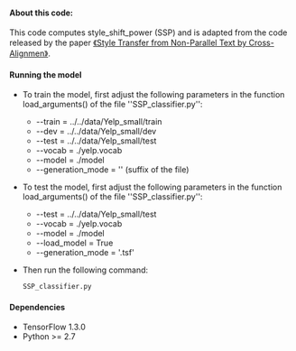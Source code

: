 #### About this code:
This code computes style_shift_power (SSP) and  is adapted from the code released by the paper <a href="https://arxiv.org/abs/1705.09655">《Style Transfer from Non-Parallel Text by Cross-Alignmen》</a>. 

<!-- GETTING STARTED ## Getting Started-->

<!--*****************************1. -->

#### Running the model
* To train the model, first adjust the following parameters in the function load_arguments() of the file  ''SSP_classifier.py'':
   * --train = ../../data/Yelp_small/train 
   * --dev = ../../data/Yelp_small/dev 
   * --test = ../../data/Yelp_small/test 
   * --vocab = ./yelp.vocab 
   * --model = ./model 
   * --generation_mode = '' (suffix of the file)
   
* To test the model, first adjust the following parameters in the function load_arguments() of the file  ''SSP_classifier.py'':
   * --test = ../../data/Yelp_small/test 
   * --vocab = ./yelp.vocab 
   * --model = ./model 
   * --load_model = True
   * --generation_mode = '.tsf' 

* Then run the following command:
   ```sh
   SSP_classifier.py
   ```
####  Dependencies
* TensorFlow 1.3.0
* Python >= 2.7
